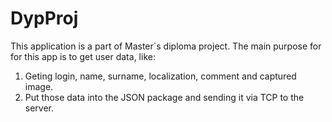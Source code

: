 # DypProj
This application is a part of Master`s diploma project.
The main purpose for for this app is to get user data, like:
1. Geting login, name, surname, localization, comment and captured image.
2. Put those data into the JSON package and sending it via TCP to the server.

